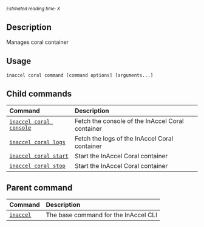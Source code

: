 *<small id="time">Estimated reading time: X</small>*

## Description

Manages coral container

## Usage

```text
inaccel coral command [command options] [arguments...]
```

## Child commands

| Command                                 | Description                                      |
| :-------------------------------------- | :----------------------------------------------- |
| [` inaccel coral console `](console.md) | Fetch the console of the InAccel Coral container |
| [` inaccel coral logs `](logs.md)       | Fetch the logs of the InAccel Coral container    |
| [` inaccel coral start `](start.md)     | Start the InAccel Coral container                |
| [` inaccel coral stop `](stop.md)       | Start the InAccel Coral container                |

## Parent command

| Command                      | Description                          |
| :--------------------------- | :----------------------------------- |
| [` inaccel `](../command.md) | The base command for the InAccel CLI |
